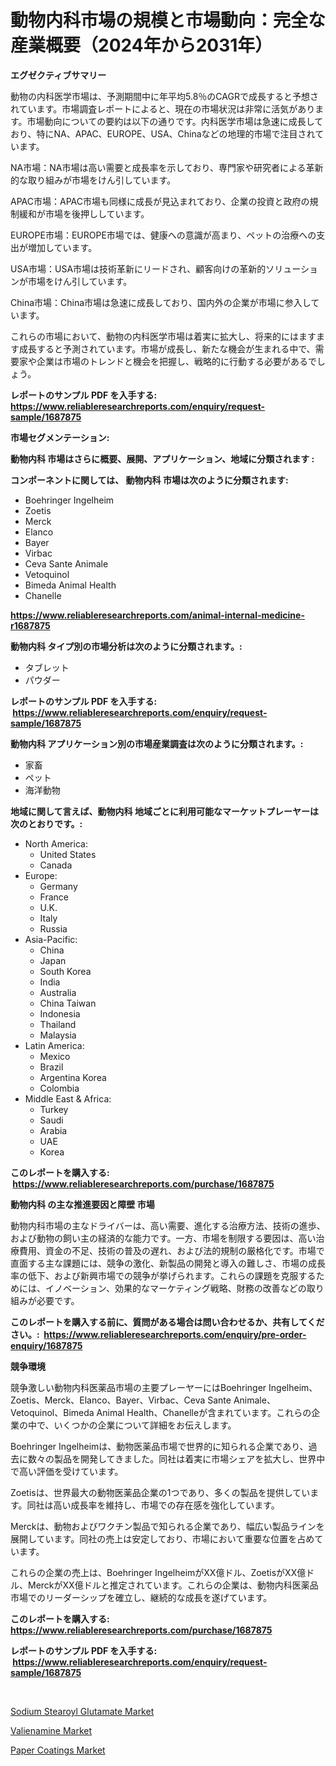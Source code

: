 <p><h1>動物内科市場の規模と市場動向：完全な産業概要（2024年から2031年）</h1></p><p><strong>エグゼクティブサマリー</strong></p>
<p><p>動物の内科医学市場は、予測期間中に年平均5.8％のCAGRで成長すると予想されています。市場調査レポートによると、現在の市場状況は非常に活気があります。市場動向についての要約は以下の通りです。内科医学市場は急速に成長しており、特にNA、APAC、EUROPE、USA、Chinaなどの地理的市場で注目されています。</p><p>NA市場：NA市場は高い需要と成長率を示しており、専門家や研究者による革新的な取り組みが市場をけん引しています。</p><p>APAC市場：APAC市場も同様に成長が見込まれており、企業の投資と政府の規制緩和が市場を後押ししています。</p><p>EUROPE市場：EUROPE市場では、健康への意識が高まり、ペットの治療への支出が増加しています。</p><p>USA市場：USA市場は技術革新にリードされ、顧客向けの革新的ソリューションが市場をけん引しています。</p><p>China市場：China市場は急速に成長しており、国内外の企業が市場に参入しています。</p><p>これらの市場において、動物の内科医学市場は着実に拡大し、将来的にはますます成長すると予測されています。市場が成長し、新たな機会が生まれる中で、需要家や企業は市場のトレンドと機会を把握し、戦略的に行動する必要があるでしょう。</p></p>
<p><strong>レポートのサンプル PDF を入手する: <a href="https://www.reliableresearchreports.com/enquiry/request-sample/1687875">https://www.reliableresearchreports.com/enquiry/request-sample/1687875</a></strong></p>
<p><strong>市場セグメンテーション:</strong></p>
<p><strong> 動物内科 市場はさらに概要、展開、アプリケーション、地域に分類されます :</strong></p>
<p><strong>コンポーネントに関しては、 動物内科 市場は次のように分類されます: &nbsp;</strong></p>
<p><ul><li>Boehringer Ingelheim</li><li>Zoetis</li><li>Merck</li><li>Elanco</li><li>Bayer</li><li>Virbac</li><li>Ceva Sante Animale</li><li>Vetoquinol</li><li>Bimeda Animal Health</li><li>Chanelle</li></ul></p>
<p><strong><a href="https://www.reliableresearchreports.com/animal-internal-medicine-r1687875">https://www.reliableresearchreports.com/animal-internal-medicine-r1687875</a></strong></p>
<p><strong> 動物内科 タイプ別の市場分析は次のように分類されます。:</strong></p>
<p><ul><li>タブレット</li><li>パウダー</li></ul></p>
<p><strong>レポートのサンプル PDF を入手する: &nbsp;<a href="https://www.reliableresearchreports.com/enquiry/request-sample/1687875">https://www.reliableresearchreports.com/enquiry/request-sample/1687875</a></strong></p>
<p><strong> 動物内科 アプリケーション別の市場産業調査は次のように分類されます。:</strong></p>
<p><ul><li>家畜</li><li>ペット</li><li>海洋動物</li></ul></p>
<p><strong>地域に関して言えば、動物内科 地域ごとに利用可能なマーケットプレーヤーは次のとおりです。:</strong></p>
<p><ul>
    <li>
        North America:
        <ul>
            <li>United States</li>
            <li>Canada</li>
        </ul>
    </li>
    <li>
        Europe:
        <ul>
            <li>Germany</li>
            <li>France</li>
            <li>U.K.</li>
            <li>Italy</li>
            <li>Russia</li>
        </ul>
    </li>
    <li>
        Asia-Pacific:
        <ul>
            <li>China</li>
            <li>Japan</li>
            <li>South Korea</li>
            <li>India</li>
            <li>Australia</li>
            <li>China Taiwan</li>
            <li>Indonesia</li>
            <li>Thailand</li>
            <li>Malaysia</li>
        </ul>
    </li>
    <li>
        Latin America:
        <ul>
            <li>Mexico</li>
            <li>Brazil</li>
            <li>Argentina Korea</li>
            <li>Colombia</li>
        </ul>
    </li>
    <li>
        Middle East & Africa:
        <ul>
            <li>Turkey</li>
            <li>Saudi</li>
            <li>Arabia</li>
            <li>UAE</li>
            <li>Korea</li>
        </ul>
    </li>
    </ul></p>
<p><strong>このレポートを購入する: &nbsp;<a href="https://www.reliableresearchreports.com/purchase/1687875">https://www.reliableresearchreports.com/purchase/1687875</a></strong></p>
<p><strong>動物内科 の主な推進要因と障壁 市場</strong></p>
<p><p>動物内科市場の主なドライバーは、高い需要、進化する治療方法、技術の進歩、および動物の飼い主の経済的な能力です。一方、市場を制限する要因は、高い治療費用、資金の不足、技術の普及の遅れ、および法的規制の厳格化です。市場で直面する主な課題には、競争の激化、新製品の開発と導入の難しさ、市場の成長率の低下、および新興市場での競争が挙げられます。これらの課題を克服するためには、イノベーション、効果的なマーケティング戦略、財務の改善などの取り組みが必要です。</p></p>
<p><strong>このレポートを購入する前に、質問がある場合は問い合わせるか、共有してください。:&nbsp; <a href="https://www.reliableresearchreports.com/enquiry/pre-order-enquiry/1687875">https://www.reliableresearchreports.com/enquiry/pre-order-enquiry/1687875</a></strong></p>
<p><strong>競争環境</strong></p>
<p><p>競争激しい動物内科医薬品市場の主要プレーヤーにはBoehringer Ingelheim、Zoetis、Merck、Elanco、Bayer、Virbac、Ceva Sante Animale、Vetoquinol、Bimeda Animal Health、Chanelleが含まれています。これらの企業の中で、いくつかの企業について詳細をお伝えします。</p><p>Boehringer Ingelheimは、動物医薬品市場で世界的に知られる企業であり、過去に数々の製品を開発してきました。同社は着実に市場シェアを拡大し、世界中で高い評価を受けています。</p><p>Zoetisは、世界最大の動物医薬品企業の1つであり、多くの製品を提供しています。同社は高い成長率を維持し、市場での存在感を強化しています。</p><p>Merckは、動物およびワクチン製品で知られる企業であり、幅広い製品ラインを展開しています。同社の売上は安定しており、市場において重要な位置を占めています。</p><p>これらの企業の売上は、Boehringer IngelheimがXX億ドル、ZoetisがXX億ドル、MerckがXX億ドルと推定されています。これらの企業は、動物内科医薬品市場でのリーダーシップを確立し、継続的な成長を遂げています。</p></p>
<p><strong>このレポートを購入する: &nbsp; <a href="https://www.reliableresearchreports.com/purchase/1687875">https://www.reliableresearchreports.com/purchase/1687875</a></strong></p>
<p><strong>レポートのサンプル PDF を入手する: &nbsp;<a href="https://www.reliableresearchreports.com/enquiry/request-sample/1687875">https://www.reliableresearchreports.com/enquiry/request-sample/1687875</a></strong><strong></strong></p>
<p>&nbsp;</p>
<p><p><a href="https://www.linkedin.com/pulse/sodium-stearoyl-glutamate-market-analysis-examines-its-scope-98qge?trackingId=Yx2fo9UnuyfEDZlIaW2OlQ%3D%3D">Sodium Stearoyl Glutamate Market</a></p><p><a href="https://www.linkedin.com/pulse/valienamine-market-size-examines-its-scope-primary-focus-growth-smu3e?trackingId=3PeNRJiO58HJkXD5QLH6xw%3D%3D">Valienamine Market</a></p><p><a href="https://www.linkedin.com/pulse/paper-coatings-market-size-growth-forecast-from-2024-dbyce?trackingId=AMN8d5iIP%2BImyYOz3DkhqQ%3D%3D">Paper Coatings Market</a></p></p>